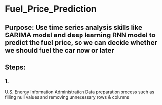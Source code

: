 # Fuel_Price_Prediction

## Purpose: Use time series analysis skills like SARIMA model and deep learning RNN model to predict the fuel price, so we can decide whether we should fuel the car now or later 

## Steps:
### 1.
U.S. Energy Information Administration
Data preparation process such as filling null values and removing unnecessary rows & columns
